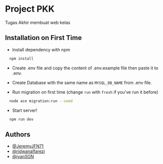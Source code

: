 
# Project PKK

Tugas Akhir membuat web kelas


## Installation on First Time

- Install dependency with npm
```bash
  npm install
```

- Create .env file and copy the content of .env.example file then paste it to .env.

- Create Database with the same name as `MYSQL_DB_NAME` from .env file.

- Run migration on first time (change `run` with `fresh` if you've run it before)
```bash
  node ace migration:run --seed
```

- Start server!
```bash
  npm run dev
```
## Authors

- [@JeremyJFN71](https://www.github.com/JeremyJFN71)
- [@ridwanalfarezi](https://www.github.com/ridwanalfarezi)
- [@iyanSGN](https://www.github.com/iyanSGN)
